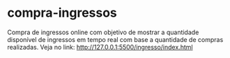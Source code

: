# compra-ingressos
Compra de ingressos online com objetivo de mostrar a quantidade disponível de ingressos em tempo real com base a quantidade de compras realizadas.
Veja no link: http://127.0.0.1:5500/ingresso/index.html
